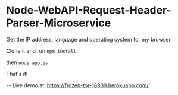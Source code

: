 # Node-WebAPI-Request-Header-Parser-Microservice

Get the IP address, language and operating system for my browser.

Clone it and run  `npm install` 

then `node app.js`

That's it!

--
Live demo at: https://frozen-tor-18939.herokuapp.com/
